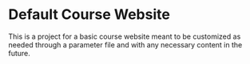 Default Course Website
======================

This is a project for a basic course website meant to be customized as needed through a parameter file and with any necessary content in the future.


